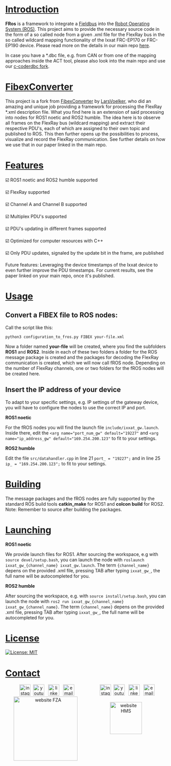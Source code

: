 # [Introduction](#introduction)

**FRos** is a framework to integrate a [Fieldbus](https://en.wikipedia.org/wiki/Fieldbus) into the [Robot Operating System (ROS)](https://www.ros.org/).
This project aims to provide the necessary source code in the form of a so called node from a given .xml file for the FlexRay bus in the so called wildcard mapping functionality of the Ixxat FRC-EP170 or FRC-EP190 device. Please read more on the details in our main repo [here](https://github.com/AdriveLivingLab/FRos).

In case you have a *.dbc file, e.g. from CAN or from one of the mapping approaches inside the ACT tool, please also look into the main repo and use our [c-coderdbc fork](https://github.com/AdriveLivingLab/c-coderdbc).

# [FibexConverter](#fibexconverter)

This project is a fork from [FibexConverter](https://github.com/LarsVoelker/FibexConverter) by [LarsVoelker](https://github.com/LarsVoelker), who did an amazing and unique job providing a framework for processing the FlexRay *.xml description file.
What you find here is an extension of said processing into nodes for ROS1 noetic and ROS2 humble. The idea here is to observe all frames on the FlexRay bus (wildcard mapping) and extract their respective PDU's, each of which are assigned to their own topic and published to ROS. This then further opens up the possibilities to process, visualize and record the FlexRay communication. See further details on how we use that in our paper linked in the main repo.

# [Features](#features)

:ballot_box_with_check: ROS1 noetic and ROS2 humble supported

:ballot_box_with_check: FlexRay supported

:ballot_box_with_check: Channel A and Channel B supported

:ballot_box_with_check: Multiplex PDU's supported

:ballot_box_with_check: PDU's updating in different frames supported

:ballot_box_with_check: Optimized for computer resources with C++

:ballot_box_with_check: Only PDU updates, signaled by the update bit in the frame, are published 


Future features: Leveraging the device timestamps of the Ixxat device to even further improve the PDU timestamps. For current results, see the paper linked on your main repo, once it's published.

# [Usage](#usage)

## Convert a FIBEX file to ROS nodes:
Call the script like this:

```
python3 configuration_to_fros.py FIBEX your-file.xml
```

Now a folder named **your-file** will be created, where you find the subfolders **ROS1** and **ROS2**. Inside in each of these two folders a folder for the ROS message package is created and the packages for decoding the FlexRay communication is created, which we will now call fROS node. Depending on the number of FlexRay channels, one or two folders for the fROS nodes will be created here.

## Insert the IP address of your device

To adapt to your specific settings, e.g. IP settings of the gateway device, you will have to configure the nodes to use the correct IP and port.

**ROS1 noetic**

For the fROS nodes you will find the launch file `include/ixxat_gw.launch`. Inside there, edit the `<arg name="port_num_gw" default="19227"` and `<arg name="ip_address_gw" default="169.254.200.123"` to fit to your settings.

**ROS2 humble**

Edit the file `src/datahandler.cpp` in line 21 `port_ = "19227";` and in line 25 `ip_ = "169.254.200.123";` to fit to your settings.

# [Building](#building)

The message packages and the fROS nodes are fully supported by the standard ROS build tools **catkin_make** for ROS1 and **colcon build** for ROS2. Note: Remember to source after building the packages.

# [Launching](#launching)

**ROS1 noetic**

We provide launch files for ROS1. After sourcing the workspace, e.g with `source devel/setup.bash`, you can launch the node with `roslaunch ixxat_gw_{channel_name} ixxat_gw.launch`. The term `{channel_name}` depens on the provided .xml file, pressing TAB after typing `ixxat_gw_`, the full name will be autocompleted for you.

**ROS2 humble**

After sourcing the workspace, e.g. with `source install/setup.bash`, you can launch the node with `ros2 run ixxat_gw_{channel_name} ixxat_gw_{channel_name}`. The term `{channel_name}` depens on the provided .xml file, pressing TAB after typing `ixxat_gw_`, the full name will be autocompleted for you.

# [License](#license)
[![License: MIT](https://img.shields.io/badge/License-MIT-blue.svg)](https://opensource.org/licenses/MIT)

# [Contact](#contact)

<div style="width: 50%; float:left" align="center">
  <a href="https://www.instagram.com/fza_hskempten/" style="text-decoration:none;"> &nbsp; <img src = "docs/instagram_ifm.svg" alt="instagram IFM" width=35px/></li> 
  <a href="https://www.youtube.com/@ifm8936" style="text-decoration:none;"> &nbsp;<img src = "docs/youtube_ifm.svg" alt="youtube IFM" width=35px/>
  <a href="https://de.linkedin.com/company/institute-for-driver-assistace-and-connected-mobility" style="text-decoration:none;"> &nbsp; <img src = "docs/linkedin_ifm.svg" alt="linkedin IFM" width=35px/>
  <a href="mailto:livinglab.info@hs-kempten.de" style="text-decoration:none;"> &nbsp; <img src = "docs/mail_ifm.svg" alt="email IFM" width=35px/>
  <br/>
  <a href="#" style="text-decoration:none;"> <img src = "docs/Kombi_Logo_farbig_freigestellt.png" alt="website FZA" width=200px/>
</div>

<div style="width: 50%; float:right" align="center">
  <a href="https://www.instagram.com/hmsnetworks/" style="text-decoration:none;"> &nbsp; <img src = "docs/instagram_hms.svg" alt="instagram HMS" width=35px/></li> 
  <a href="https://www.youtube.com/c/IxxatbyHMSNetworks" style="text-decoration:none;"> &nbsp;<img src = "docs/youtube_hms.svg" alt="youtube HMS" width=35px/>
  <a href="https://www.linkedin.com/company/hmsnetworks" style="text-decoration:none;"> &nbsp; <img src = "docs/linkedin_hms.svg" alt="linkedin HMS" width=35px/>
  <a href="mailto:info@hms-networks.de" style="text-decoration:none;"> &nbsp; <img src = "docs/mail_hms.svg" alt="email HMS" width=35px/>
  <br/>
  </br>
  <a href="#" style="text-decoration:none;"> <img src = "docs/hms_logo.png" alt="website HMS" width=100px/>
</div> 
